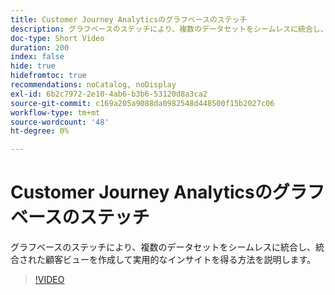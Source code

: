 ```yaml
---
title: Customer Journey Analyticsのグラフベースのステッチ
description: グラフベースのステッチにより、複数のデータセットをシームレスに統合し、統合された顧客ビューを作成して実用的なインサイトを得る方法を説明します。
doc-type: Short Video
duration: 200
index: false
hide: true
hidefromtoc: true
recommendations: noCatalog, noDisplay
exl-id: 6b2c7972-2e10-4ab6-b3b6-53120d8a3ca2
source-git-commit: c169a205a9088da0982548d448500f15b2027c06
workflow-type: tm+mt
source-wordcount: '48'
ht-degree: 0%

---
```


# Customer Journey Analyticsのグラフベースのステッチ

グラフベースのステッチにより、複数のデータセットをシームレスに統合し、統合された顧客ビューを作成して実用的なインサイトを得る方法を説明します。

<!-- 62_S112_3442459_199_graphbased-stitching-for-customer-journey-analytics -->
>[!VIDEO](https://video.tv.adobe.com/v/3460211/?learn=on&enablevpops=true&captions=jpn)
